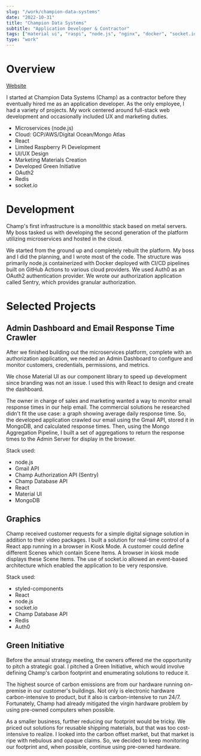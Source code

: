```yaml
---
slug: "/work/champion-data-systems"
date: "2022-10-31"
title: "Champion Data Systems"
subtitle: "Application Developer & Contractor"
tags: ["material ui", "raspi", "node.js", "nginx", "docker", "socket.io", "ui/ux", "react"]
type: "work"
---
```


# Overview
[Website](https://champds.com)

I started at Champion Data Systems (Champ) as a contractor before they eventually hired me as an application developer. As the only employee, I had a variety of projects. My work centered around full-stack web development and occasionally included UX and marketing duties.

- Microservices (node.js)
- Cloud: GCP/AWS/Digital Ocean/Mongo Atlas
- React
- Limited Raspberry Pi Development
- UI/UX Design
- Marketing Materials Creation
- Developed Green Initiative
- OAuth2
- Redis
- socket.io

# Development

Champ's first infrastructure is a monolithic stack based on metal servers. My boss tasked us with developing the second generation of the platform utilizing microservices and hosted in the cloud.

We started from the ground up and completely rebuilt the platform. My boss and I did the planning, and I wrote most of the code. The structure was primarily node.js containerized with Docker deployed with CI/CD pipelines built on GitHub Actions to various cloud providers. We used Auth0 as an OAuth2 authentication provider. We wrote our authorization application called Sentry, which provides granular authorization.

# Selected Projects

## Admin Dashboard and Email Response Time Crawler

After we finished building out the microservices platform, complete with an authorization application, we needed an Admin Dashboard to configure and monitor customers, credentials, permissions, and metrics.

We chose Material UI as our component library to speed up development since branding was not an issue. I used this with React to design and create the dashboard.

The owner in charge of sales and marketing wanted a way to monitor email response times in our help email. The commercial solutions he researched didn't fit the use case: a graph showing average daily response time. So, the developed application crawled our email using the Gmail API, stored it in MongoDB, and calculated response times. Then, using the Mongo Aggregation Pipeline, I built a set of aggregations to return the response times to the Admin Server for display in the browser.

Stack used:

- node.js
- Gmail API
- Champ Authorization API (Sentry)
- Champ Database API
- React
- Material UI
- MongoDB

## Graphics

Champ received customer requests for a simple digital signage solution in addition to their video packages. I built a solution for real-time control of a React app running in a browser in Kiosk Mode. A customer could define different Scenes which contain Scene Items. A browser in kiosk mode displays these Scene Items. The use of socket.io allowed an event-based architecture which enabled the application to be very responsive.

Stack used:

- styled-components
- React
- node.js
- socket.io
- Champ Database API
- Redis
- Auth0

## Green Initiative

Before the annual strategy meeting, the owners offered me the opportunity to pitch a strategic goal. I pitched a Green Initiative, which would involve defining Champ's carbon footprint and enumerating solutions to reduce it.

The highest source of carbon emissions are from our hardware running on-premise in our customer's buildings. Not only is electronic hardware carbon-intensive to product, but it also is carbon-intensive to run 24/7. Fortunately, Champ had already mitigated the virgin hardware problem by using pre-owned computers when possible.

As a smaller business, further reducing our footprint would be tricky. We priced out solutions for reusable shipping materials, but that was too cost-intensive to realize. I looked into the carbon offset market, but that market is ripe with nebulous and opaque claims. So, we decided to keep monitoring our footprint and, when possible, continue using pre-owned hardware.
